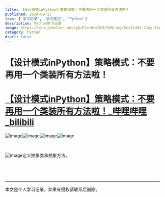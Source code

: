 ```yaml
---
title: 【设计模式inPython】策略模式：不要再用一个类装所有方法啦！
published: 2024-09-13
tags: ['学习记录', '学习笔记', 'Python']
description: Python学习记录
image: https://cdn.jsdelivr.net/gh/Flandre923/CDN/img/5ca21443-71ea-11ef-85f1-ba1ea485754b.png
category: Python
draft: false
---
```



# 【设计模式inPython】策略模式：不要再用一个类装所有方法啦！

# [【设计模式inPython】策略模式：不要再用一个类装所有方法啦！_哔哩哔哩_bilibili](https://www.bilibili.com/video/BV19E42137eX/?spm_id_from=333.999.0.0&vd_source=f5ab73e8b88cb4cb94d904126cdfeb27)

​![image](https://cdn.jsdelivr.net/gh/Flandre923/CDN/img/5df937e8-71ea-11ef-be19-ba1ea485754b.png)​![image](https://cdn.jsdelivr.net/gh/Flandre923/CDN/img/5f3b17c9-71ea-11ef-ba48-ba1ea485754b.png)​![image]()​![image](assets/image-20240824162835-co6icc1.png)​

‍

​![image](https://cdn.jsdelivr.net/gh/Flandre923/CDN/img/915d7b3a-71ea-11ef-b9b9-ba1ea485754b.png)定义抽象类和抽象方法。

‍

‍

---
本文是个人学习记录，如果有侵权请联系后删除。
